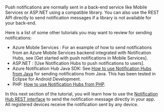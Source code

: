 

Push notifications are normally sent in a back-end service like Mobile Services or ASP.NET using a compatible library. You can also use the REST API directly to send notification messages if a library is not available for your back-end. 

Here is a list of some other tutorials you may want to review for sending notifications:

- Azure Mobile Services : For an example of how to send notifications from an Azure Mobile Services backend integrated with Notification Hubs, see [Get started with push notifications in Mobile Services].  
- ASP.NET : [Use Notification Hubs to push notifications to users].
- Azure Notification Hub Java SDK: See [How to use Notification Hubs from Java](/documentation/articles/notification-hubs-java-backend-how-to) for sending notifications from Java. This has been tested in Eclipse for Android Development.
- PHP: [How to use Notification Hubs from PHP](/documentation/articles/notification-hubs-php-backend-how-to).


In <!-- deleted by customization the --><!-- keep by customization: begin --> this <!-- keep by customization: end --> next section of the tutorial, you will learn how to use the [Notification Hub REST interface](http://msdn.microsoft.com/zh-cn/library/azure/dn223264.aspx) to send the notification message directly in your app. All registered devices receive the notification sent by any device.


